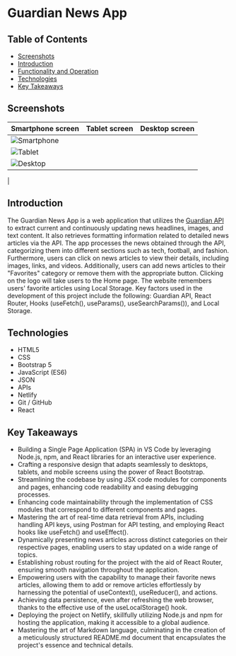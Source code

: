 # Guardian News App

## Table of Contents
- [Screenshots](#screenshots)
- [Introduction](#introduction)
- [Functionality and Operation](#functionality-and-operation)
- [Technologies](#technologies)
- [Key Takeaways](#key-takeaways)

## Screenshots
| Smartphone screen | Tablet screen | Desktop screen |
|----------|----------|----------|
| ![Smartphone](https://github.com/nymts/proiect-news-nm/assets/134009663/5f1187f6-4fa1-42be-b958-37ed33dfaca8)
 | ![Tablet](https://github.com/nymts/proiect-news-nm/assets/134009663/2483f9a9-7be6-4bf2-8904-188a7ead227b)
 | ![Desktop](https://github.com/nymts/proiect-news-nm/assets/134009663/f64a48ca-9432-4335-b9b6-932e95281e9f)
|


## Introduction
The Guardian News App is a web application that utilizes the [Guardian API](https://open-platform.theguardian.com/documentation/) to extract current and continuously updating news headlines, images, and text content. It also retrieves formatting information related to detailed news articles via the API. The app processes the news obtained through the API, categorizing them into different sections such as tech, football, and fashion. Furthermore, users can click on news articles to view their details, including images, links, and videos. Additionally, users can add news articles to their "Favorites" category or remove them with the appropriate button. Clicking on the logo will take users to the Home page. The website remembers users' favorite articles using Local Storage. Key factors used in the development of this project include the following: Guardian API, React Router, Hooks (useFetch(), useParams(), useSearchParams()), and Local Storage.

## Technologies
- HTML5
- CSS
- Bootstrap 5
- JavaScript (ES6)
- JSON
- APIs
- Netlify
- Git / GitHub
- React

## Key Takeaways
- Building a Single Page Application (SPA) in VS Code by leveraging Node.js, npm, and React libraries for an interactive user experience.
- Crafting a responsive design that adapts seamlessly to desktops, tablets, and mobile screens using the power of React Bootstrap.
- Streamlining the codebase by using JSX code modules for components and pages, enhancing code readability and easing debugging processes.
- Enhancing code maintainability through the implementation of CSS modules that correspond to different components and pages.
- Mastering the art of real-time data retrieval from APIs, including handling API keys, using Postman for API testing, and employing React hooks like useFetch() and useEffect().
- Dynamically presenting news articles across distinct categories on their respective pages, enabling users to stay updated on a wide range of topics.
- Establishing robust routing for the project with the aid of React Router, ensuring smooth navigation throughout the application.
- Empowering users with the capability to manage their favorite news articles, allowing them to add or remove articles effortlessly by harnessing the potential of useContext(), useReducer(), and actions.
- Achieving data persistence, even after refreshing the web browser, thanks to the effective use of the useLocalStorage() hook.
- Deploying the project on Netlify, skillfully utilizing Node.js and npm for hosting the application, making it accessible to a global audience.
- Mastering the art of Markdown language, culminating in the creation of a meticulously structured README.md document that encapsulates the project's essence and technical details.
